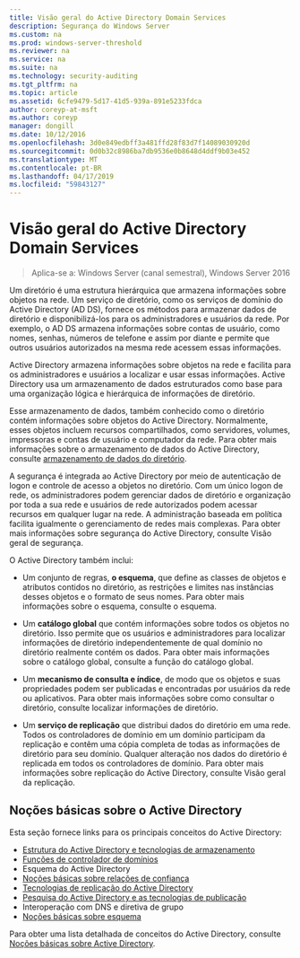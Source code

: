 ```yaml
---
title: Visão geral do Active Directory Domain Services
description: Segurança do Windows Server
ms.custom: na
ms.prod: windows-server-threshold
ms.reviewer: na
ms.service: na
ms.suite: na
ms.technology: security-auditing
ms.tgt_pltfrm: na
ms.topic: article
ms.assetid: 6cfe9479-5d17-41d5-939a-891e5233fdca
author: coreyp-at-msft
ms.author: coreyp
manager: dongill
ms.date: 10/12/2016
ms.openlocfilehash: 3d0e849edbff3a481ffd28f83d7f14089030920d
ms.sourcegitcommit: 0d0b32c8986ba7db9536e0b8648d4ddf9b03e452
ms.translationtype: MT
ms.contentlocale: pt-BR
ms.lasthandoff: 04/17/2019
ms.locfileid: "59843127"
---
```

# <a name="active-directory-domain-services-overview"></a>Visão geral do Active Directory Domain Services

>Aplica-se a: Windows Server (canal semestral), Windows Server 2016
  
Um diretório é uma estrutura hierárquica que armazena informações sobre objetos na rede. Um serviço de diretório, como os serviços de domínio do Active Directory (AD DS), fornece os métodos para armazenar dados de diretório e disponibilizá-los para os administradores e usuários da rede. Por exemplo, o AD DS armazena informações sobre contas de usuário, como nomes, senhas, números de telefone e assim por diante e permite que outros usuários autorizados na mesma rede acessem essas informações.  
  
Active Directory armazena informações sobre objetos na rede e facilita para os administradores e usuários a localizar e usar essas informações. Active Directory usa um armazenamento de dados estruturados como base para uma organização lógica e hierárquica de informações de diretório.  
  
Esse armazenamento de dados, também conhecido como o diretório contém informações sobre objetos do Active Directory. Normalmente, esses objetos incluem recursos compartilhados, como servidores, volumes, impressoras e contas de usuário e computador da rede. Para obter mais informações sobre o armazenamento de dados do Active Directory, consulte [armazenamento de dados do diretório](https://technet.microsoft.com/library/cc736627(v=ws.10).aspx).  
  
A segurança é integrada ao Active Directory por meio de autenticação de logon e controle de acesso a objetos no diretório. Com um único logon de rede, os administradores podem gerenciar dados de diretório e organização por toda a sua rede e usuários de rede autorizados podem acessar recursos em qualquer lugar na rede. A administração baseada em política facilita igualmente o gerenciamento de redes mais complexas. Para obter mais informações sobre segurança do Active Directory, consulte Visão geral de segurança.  
  
O Active Directory também inclui:  
* Um conjunto de regras, **o esquema**, que define as classes de objetos e atributos contidos no diretório, as restrições e limites nas instâncias desses objetos e o formato de seus nomes. Para obter mais informações sobre o esquema, consulte o esquema.  
  
  
* Um **catálogo global** que contém informações sobre todos os objetos no diretório. Isso permite que os usuários e administradores para localizar informações de diretório independentemente de qual domínio no diretório realmente contém os dados. Para obter mais informações sobre o catálogo global, consulte a função do catálogo global.  
  
  
* Um **mecanismo de consulta e índice**, de modo que os objetos e suas propriedades podem ser publicadas e encontradas por usuários da rede ou aplicativos. Para obter mais informações sobre como consultar o diretório, consulte localizar informações de diretório.  
  
  
* Um **serviço de replicação** que distribui dados do diretório em uma rede. Todos os controladores de domínio em um domínio participam da replicação e contêm uma cópia completa de todas as informações de diretório para seu domínio. Qualquer alteração nos dados do diretório é replicada em todos os controladores de domínio. Para obter mais informações sobre replicação do Active Directory, consulte Visão geral da replicação.  
  
## <a name="understanding-active-directory"></a>Noções básicas sobre o Active Directory  
 Esta seção fornece links para os principais conceitos do Active Directory:  
   
* [Estrutura do Active Directory e tecnologias de armazenamento](https://technet.microsoft.com/library/cc759186(v=ws.10).aspx)  
* [Funções de controlador de domínios](https://technet.microsoft.com/library/cc786438(v=ws.10).aspx)   
* Esquema do Active Directory   
* [Noções básicas sobre relações de confiança](https://technet.microsoft.com/library/cc771294(v=ws.10).aspx)   
* [Tecnologias de replicação do Active Directory](https://technet.microsoft.com/library/cc786438(v=ws.10).aspx)   
* [Pesquisa do Active Directory e as tecnologias de publicação](https://technet.microsoft.com/library/cc775686(v=ws.10).aspx)   
* Interoperação com DNS e diretiva de grupo   
* [Noções básicas sobre esquema](https://technet.microsoft.com/library/cc759402(v=ws.10).aspx)   
  
Para obter uma lista detalhada de conceitos do Active Directory, consulte [Noções básicas sobre Active Directory](https://technet.microsoft.com/library/cc781408(v=ws.10).aspx).   

